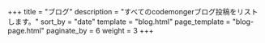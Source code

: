 +++
title = "ブログ"
description = "すべてのcodemongerブログ投稿をリストします。"
sort_by = "date"
template = "blog.html"
page_template = "blog-page.html"
paginate_by = 6
weight = 3
+++